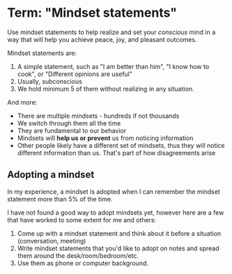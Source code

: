 # Term: "Mindset statements"

Use mindset statements to help realize and set your _conscious_ mind in a way that will help you achieve peace, joy, and pleasant outcomes.

Mindset statements are:

1. A simple statement, such as "I am better than him", "I know how to cook", or "Different opinions are useful"
2. Usually, subconscious
3. We hold minimum 5 of them without realizing in any situation.

And more:

* There are multiple mindsets - hundreds if not thousands
* We switch through them all the time
* They are fundamental to our behavior
* Mindsets will **help us or prevent** us from noticing information
* Other people likely have a different set of mindsets, thus they will notice different information than us. That's part of how disagreements arise

## Adopting a mindset

In my experience, a mindset is adopted when I can remember the mindset statement more than 5% of the time.

I have not found a good way to adopt mindsets yet, however here are a few that have worked to some extent for me and others:

1. Come up with a mindset statement and think about it before a situation (conversation, meeting)
2. Write mindset statements that you'd like to adopt on notes and spread them around the desk/room/bedroom/etc.
3. Use them as phone or computer background.
